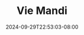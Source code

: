 --- 
title: "Vie Mandi"
description: "nonton bokeh Vie Mandi simontok durasi panjang new"
date: 2024-09-29T22:53:03-08:00
file_code: "jb3kzso97s2v"
draft: false
cover: "i1vlxhty9h71nigs.jpg"
tags: ["Vie", "Mandi", "bokep-indo", "bokep-viral", "bokep-ig"]
length: 656
fld_id: "1483103"
foldername: "Ael vie"
categories: ["Ael vie"]
views: 0
---